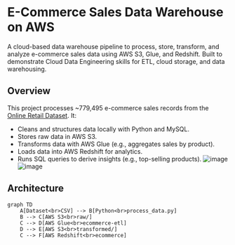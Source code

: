 # E-Commerce Sales Data Warehouse on AWS

A cloud-based data warehouse pipeline to process, store, transform, and analyze e-commerce sales data using AWS S3, Glue, and Redshift. Built to demonstrate Cloud Data Engineering skills for ETL, cloud storage, and data warehousing.

## Overview
This project processes ~779,495 e-commerce sales records from the [Online Retail Dataset](https://www.kaggle.com/datasets/mashlyn/online-retail-ii-uci). It:
- Cleans and structures data locally with Python and MySQL.
- Stores raw data in AWS S3.
- Transforms data with AWS Glue (e.g., aggregates sales by product).
- Loads data into AWS Redshift for analytics.
- Runs SQL queries to derive insights (e.g., top-selling products).
![image](https://github.com/user-attachments/assets/4a259e28-54b6-4f29-935f-e8ebeea24f12)
![image](https://github.com/user-attachments/assets/15fc77e5-2231-47dc-b25f-c04917c316b6)


## Architecture
```mermaid
graph TD
    A[Dataset<br>CSV] --> B[Python<br>process_data.py]
    B --> C[AWS S3<br>raw/]
    C --> D[AWS Glue<br>ecommerce-etl]
    D --> E[AWS S3<br>transformed/]
    C --> F[AWS Redshift<br>ecommerce]

